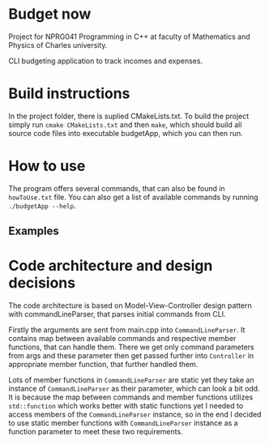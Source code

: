 # Budget now

Project for NPRG041 Programming in C++ at faculty of Mathematics and Physics of Charles university. 

CLI budgeting application to track incomes and expenses.

# Build instructions

In the project folder, there is suplied CMakeLists.txt. To build the project simply run
```cmake CMakeLists.txt``` and then ```make```, which should build all source code files into executable budgetApp, which you can then run. 

# How to use

The program offers several commands, that can also be found in ```howToUse.txt``` file. You can also get a list of available commands by running ```./budgetApp --help```. 

## Examples


# Code architecture and design decisions

The code architecture is based on Model-View-Controller design pattern with commandLineParser, that parses initial commands from CLI. 

Firstly the arguments are sent from main.cpp into `CommandLineParser`. It contains map between available commands and respective member functions, that can handle them. There we get only command parameters from args and these parameter then get passed further into `Controller` in appropriate member function, that further handled them. 

Lots of member functions in `CommandLineParser` are static yet they take an instance of `CommandLineParser` as their parameter, which can look a bit odd. It is because the map between commands and member functions utilizes `std::function` which works better with static functions yet I needed to access members of the `CommandLineParser` instance, so in the end I decided to use static member functions with `CommandLineParser` instance as a function parameter to meet these two requirements. 